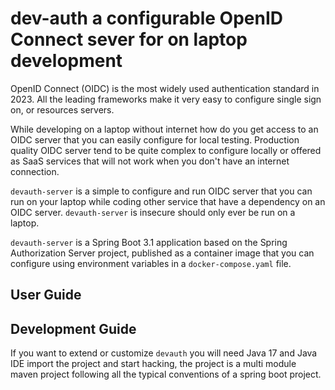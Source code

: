 # dev-auth a configurable OpenID Connect sever for on laptop development

OpenID Connect (OIDC) is the most widely used authentication standard in 2023. All
the leading frameworks make it very easy to configure single sign on, or 
resources servers. 

While developing on a laptop without internet how do you get access to an 
OIDC server that you can easily configure for local testing. Production quality 
OIDC server tend to be quite complex to configure locally or offered as SaaS 
services that will not work when you don't have an internet connection.

`devauth-server` is a simple to configure and run OIDC server that you can run
on your laptop while coding other service that have a dependency on an OIDC
server. `devauth-server` is insecure should only ever be run on a laptop.

`devauth-server` is a Spring Boot 3.1 application based on the Spring 
Authorization Server project, published as a container image that you can
configure using environment variables in a `docker-compose.yaml` file.

## User Guide


## Development Guide

If you want to extend or customize `devauth` you will need Java 17 and Java IDE
import the project and start hacking, the project is a multi module maven 
project following all the typical conventions of a spring boot project.

